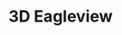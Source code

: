 ---
title: "3D Eagleview"
address: "Innovation ctr National Technological pk Plassey Limerick Co. Limerick"
tel: "(061)503102"
county: "Limerick"
category: "Golf Equipment"
type: "Content"
lat: "52.671295"
lng: "-8.552729"
---